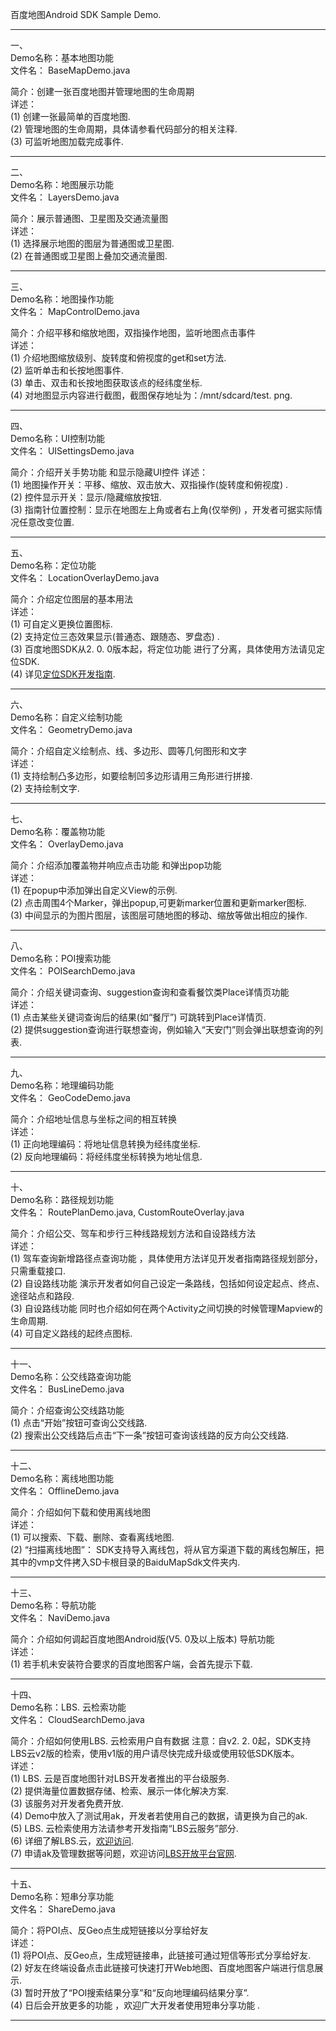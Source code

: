 百度地图Android SDK Sample Demo.  

-------------------------------------------------------------------------------------
一、  
Demo名称：基本地图功能  
文件名：  BaseMapDemo.java

简介：创建一张百度地图并管理地图的生命周期  
详述：    
(1)  创建一张最简单的百度地图.     
(2)  管理地图的生命周期，具体请参看代码部分的相关注释.    
(3)  可监听地图加载完成事件.    
- - -

二、  
Demo名称：地图展示功能  
文件名：  LayersDemo.java

简介：展示普通图、卫星图及交通流量图  
详述：  
(1) 选择展示地图的图层为普通图或卫星图.  
(2) 在普通图或卫星图上叠加交通流量图.  
- - -
三、  
Demo名称：地图操作功能  
文件名：  MapControlDemo.java

简介：介绍平移和缩放地图，双指操作地图，监听地图点击事件  
详述：  
(1) 介绍地图缩放级别、旋转度和俯视度的get和set方法.  
(2) 监听单击和长按地图事件.  
(3) 单击、双击和长按地图获取该点的经纬度坐标.  
(4) 对地图显示内容进行截图，截图保存地址为：/mnt/sdcard/test.  png.  
- - -
四、  
Demo名称：UI控制功能  
文件名：  UISettingsDemo.java

简介：介绍开关手势功能  和显示隐藏UI控件
详述：  
(1) 地图操作开关：平移、缩放、双击放大、双指操作(旋转度和俯视度) .  
(2) 控件显示开关：显示/隐藏缩放按钮.  
(3) 指南针位置控制：显示在地图左上角或者右上角(仅举例) ，开发者可据实际情况任意改变位置.  
- - -
五、  
Demo名称：定位功能  
文件名：  LocationOverlayDemo.java

简介：介绍定位图层的基本用法  
详述：  
(1) 可自定义更换位置图标.  
(2) 支持定位三态效果显示(普通态、跟随态、罗盘态) .  
(3) 百度地图SDK从2.  0.  0版本起，将定位功能  进行了分离，具体使用方法请见定位SDK.  
(4) 详见[定位SDK开发指南](http://developer.baidu.com/map/geosdk-android.htm).  
- - -
六、  
Demo名称：自定义绘制功能  
文件名：  GeometryDemo.java

简介：介绍自定义绘制点、线、多边形、圆等几何图形和文字  
详述：  
(1) 支持绘制凸多边形，如要绘制凹多边形请用三角形进行拼接.  
(2) 支持绘制文字.  
- - -
七、  
Demo名称：覆盖物功能  
文件名：  OverlayDemo.java

简介：介绍添加覆盖物并响应点击功能  和弹出pop功能  
详述：  
(1) 在popup中添加弹出自定义View的示例.  
(2) 点击周围4个Marker，弹出popup,可更新marker位置和更新marker图标.  
(3) 中间显示的为图片图层，该图层可随地图的移动、缩放等做出相应的操作.  
- - -
八、  
Demo名称：POI搜索功能  
文件名：  POISearchDemo.java

简介：介绍关键词查询、suggestion查询和查看餐饮类Place详情页功能  
详述：  
(1) 点击某些关键词查询后的结果(如“餐厅”) 可跳转到Place详情页.  
(2) 提供suggestion查询进行联想查询，例如输入“天安门”则会弹出联想查询的列表.  
- - -
九、  
Demo名称：地理编码功能  
文件名：  GeoCodeDemo.java

简介：介绍地址信息与坐标之间的相互转换  
详述：  
(1) 正向地理编码：将地址信息转换为经纬度坐标.  
(2) 反向地理编码：将经纬度坐标转换为地址信息.  
- - -
十、  
Demo名称：路径规划功能  
文件名：  RoutePlanDemo.java, CustomRouteOverlay.java

简介：介绍公交、驾车和步行三种线路规划方法和自设路线方法  
详述：  
(1) 驾车查询新增路径点查询功能  ，具体使用方法详见开发者指南路径规划部分，只需重载接口.  
(2) 自设路线功能  演示开发者如何自己设定一条路线，包括如何设定起点、终点、途径站点和路段.  
(3) 自设路线功能  同时也介绍如何在两个Activity之间切换的时候管理Mapview的生命周期.  
(4) 可自定义路线的起终点图标.  
- - -
十一、  
Demo名称：公交线路查询功能  
文件名：  BusLineDemo.java

简介：介绍查询公交线路功能  
(1) 点击“开始”按钮可查询公交线路.  
(2) 搜索出公交线路后点击“下一条”按钮可查询该线路的反方向公交线路.  
- - -
十二、  
Demo名称：离线地图功能  
文件名：  OfflineDemo.java

简介：介绍如何下载和使用离线地图  
详述：  
(1) 可以搜索、下载、删除、查看离线地图.  
(2) “扫描离线地图”：
SDK支持导入离线包，将从官方渠道下载的离线包解压，把其中的vmp文件拷入SD卡根目录的BaiduMapSdk文件夹内.  
- - -
十三、  
Demo名称：导航功能  
文件名：  NaviDemo.java

简介：介绍如何调起百度地图Android版(V5.  0及以上版本) 导航功能  
详述：  
(1) 若手机未安装符合要求的百度地图客户端，会首先提示下载.  
- - -
十四、  
Demo名称：LBS.  云检索功能  
文件名：  CloudSearchDemo.java

简介：介绍如何使用LBS.  云检索用户自有数据
注意：自v2.  2.  0起，SDK支持LBS云v2版的检索，使用v1版的用户请尽快完成升级或使用较低SDK版本。  
详述：  
(1) LBS.  云是百度地图针对LBS开发者推出的平台级服务.  
(2) 提供海量位置数据存储、检索、展示一体化解决方案.  
(3) 该服务对开发者免费开放.  
(4) Demo中放入了测试用ak，开发者若使用自己的数据，请更换为自己的ak.  
(5) LBS.  云检索使用方法请参考开发指南“LBS云服务”部分.  
(6) 详细了解LBS.云，[欢迎访问](http://developer.baidu.com/map/lbs-cloud.htm).  
(7) 申请ak及管理数据等问题，欢迎访问[LBS开放平台官网](http://lbsyun.baidu.com/).
- - -
十五、  
Demo名称：短串分享功能  
文件名：  ShareDemo.java

简介：将POI点、反Geo点生成短链接以分享给好友  
详述：  
(1) 将POI点、反Geo点，生成短链接串，此链接可通过短信等形式分享给好友.  
(2) 好友在终端设备点击此链接可快速打开Web地图、百度地图客户端进行信息展示.  
(3) 暂时开放了“POI搜索结果分享”和“反向地理编码结果分享”.  
(4) 日后会开放更多的功能  ，欢迎广大开发者使用短串分享功能  .  
- - -
